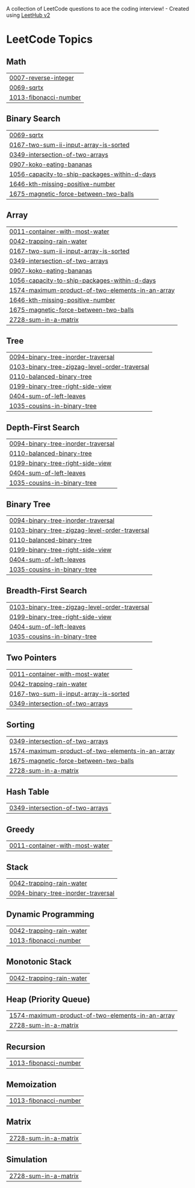A collection of LeetCode questions to ace the coding interview! - Created using [LeetHub v2](https://github.com/arunbhardwaj/LeetHub-2.0)
<!---LeetCode Topics Start-->
# LeetCode Topics
## Math
|  |
| ------- |
| [0007-reverse-integer](https://github.com/devanshu6738/Leetcode-DSA/tree/master/0007-reverse-integer) |
| [0069-sqrtx](https://github.com/devanshu6738/Leetcode-DSA/tree/master/0069-sqrtx) |
| [1013-fibonacci-number](https://github.com/devanshu6738/Leetcode-DSA/tree/master/1013-fibonacci-number) |
## Binary Search
|  |
| ------- |
| [0069-sqrtx](https://github.com/devanshu6738/Leetcode-DSA/tree/master/0069-sqrtx) |
| [0167-two-sum-ii-input-array-is-sorted](https://github.com/devanshu6738/Leetcode-DSA/tree/master/0167-two-sum-ii-input-array-is-sorted) |
| [0349-intersection-of-two-arrays](https://github.com/devanshu6738/Leetcode-DSA/tree/master/0349-intersection-of-two-arrays) |
| [0907-koko-eating-bananas](https://github.com/devanshu6738/Leetcode-DSA/tree/master/0907-koko-eating-bananas) |
| [1056-capacity-to-ship-packages-within-d-days](https://github.com/devanshu6738/Leetcode-DSA/tree/master/1056-capacity-to-ship-packages-within-d-days) |
| [1646-kth-missing-positive-number](https://github.com/devanshu6738/Leetcode-DSA/tree/master/1646-kth-missing-positive-number) |
| [1675-magnetic-force-between-two-balls](https://github.com/devanshu6738/Leetcode-DSA/tree/master/1675-magnetic-force-between-two-balls) |
## Array
|  |
| ------- |
| [0011-container-with-most-water](https://github.com/devanshu6738/Leetcode-DSA/tree/master/0011-container-with-most-water) |
| [0042-trapping-rain-water](https://github.com/devanshu6738/Leetcode-DSA/tree/master/0042-trapping-rain-water) |
| [0167-two-sum-ii-input-array-is-sorted](https://github.com/devanshu6738/Leetcode-DSA/tree/master/0167-two-sum-ii-input-array-is-sorted) |
| [0349-intersection-of-two-arrays](https://github.com/devanshu6738/Leetcode-DSA/tree/master/0349-intersection-of-two-arrays) |
| [0907-koko-eating-bananas](https://github.com/devanshu6738/Leetcode-DSA/tree/master/0907-koko-eating-bananas) |
| [1056-capacity-to-ship-packages-within-d-days](https://github.com/devanshu6738/Leetcode-DSA/tree/master/1056-capacity-to-ship-packages-within-d-days) |
| [1574-maximum-product-of-two-elements-in-an-array](https://github.com/devanshu6738/Leetcode-DSA/tree/master/1574-maximum-product-of-two-elements-in-an-array) |
| [1646-kth-missing-positive-number](https://github.com/devanshu6738/Leetcode-DSA/tree/master/1646-kth-missing-positive-number) |
| [1675-magnetic-force-between-two-balls](https://github.com/devanshu6738/Leetcode-DSA/tree/master/1675-magnetic-force-between-two-balls) |
| [2728-sum-in-a-matrix](https://github.com/devanshu6738/Leetcode-DSA/tree/master/2728-sum-in-a-matrix) |
## Tree
|  |
| ------- |
| [0094-binary-tree-inorder-traversal](https://github.com/devanshu6738/Leetcode-DSA/tree/master/0094-binary-tree-inorder-traversal) |
| [0103-binary-tree-zigzag-level-order-traversal](https://github.com/devanshu6738/Leetcode-DSA/tree/master/0103-binary-tree-zigzag-level-order-traversal) |
| [0110-balanced-binary-tree](https://github.com/devanshu6738/Leetcode-DSA/tree/master/0110-balanced-binary-tree) |
| [0199-binary-tree-right-side-view](https://github.com/devanshu6738/Leetcode-DSA/tree/master/0199-binary-tree-right-side-view) |
| [0404-sum-of-left-leaves](https://github.com/devanshu6738/Leetcode-DSA/tree/master/0404-sum-of-left-leaves) |
| [1035-cousins-in-binary-tree](https://github.com/devanshu6738/Leetcode-DSA/tree/master/1035-cousins-in-binary-tree) |
## Depth-First Search
|  |
| ------- |
| [0094-binary-tree-inorder-traversal](https://github.com/devanshu6738/Leetcode-DSA/tree/master/0094-binary-tree-inorder-traversal) |
| [0110-balanced-binary-tree](https://github.com/devanshu6738/Leetcode-DSA/tree/master/0110-balanced-binary-tree) |
| [0199-binary-tree-right-side-view](https://github.com/devanshu6738/Leetcode-DSA/tree/master/0199-binary-tree-right-side-view) |
| [0404-sum-of-left-leaves](https://github.com/devanshu6738/Leetcode-DSA/tree/master/0404-sum-of-left-leaves) |
| [1035-cousins-in-binary-tree](https://github.com/devanshu6738/Leetcode-DSA/tree/master/1035-cousins-in-binary-tree) |
## Binary Tree
|  |
| ------- |
| [0094-binary-tree-inorder-traversal](https://github.com/devanshu6738/Leetcode-DSA/tree/master/0094-binary-tree-inorder-traversal) |
| [0103-binary-tree-zigzag-level-order-traversal](https://github.com/devanshu6738/Leetcode-DSA/tree/master/0103-binary-tree-zigzag-level-order-traversal) |
| [0110-balanced-binary-tree](https://github.com/devanshu6738/Leetcode-DSA/tree/master/0110-balanced-binary-tree) |
| [0199-binary-tree-right-side-view](https://github.com/devanshu6738/Leetcode-DSA/tree/master/0199-binary-tree-right-side-view) |
| [0404-sum-of-left-leaves](https://github.com/devanshu6738/Leetcode-DSA/tree/master/0404-sum-of-left-leaves) |
| [1035-cousins-in-binary-tree](https://github.com/devanshu6738/Leetcode-DSA/tree/master/1035-cousins-in-binary-tree) |
## Breadth-First Search
|  |
| ------- |
| [0103-binary-tree-zigzag-level-order-traversal](https://github.com/devanshu6738/Leetcode-DSA/tree/master/0103-binary-tree-zigzag-level-order-traversal) |
| [0199-binary-tree-right-side-view](https://github.com/devanshu6738/Leetcode-DSA/tree/master/0199-binary-tree-right-side-view) |
| [0404-sum-of-left-leaves](https://github.com/devanshu6738/Leetcode-DSA/tree/master/0404-sum-of-left-leaves) |
| [1035-cousins-in-binary-tree](https://github.com/devanshu6738/Leetcode-DSA/tree/master/1035-cousins-in-binary-tree) |
## Two Pointers
|  |
| ------- |
| [0011-container-with-most-water](https://github.com/devanshu6738/Leetcode-DSA/tree/master/0011-container-with-most-water) |
| [0042-trapping-rain-water](https://github.com/devanshu6738/Leetcode-DSA/tree/master/0042-trapping-rain-water) |
| [0167-two-sum-ii-input-array-is-sorted](https://github.com/devanshu6738/Leetcode-DSA/tree/master/0167-two-sum-ii-input-array-is-sorted) |
| [0349-intersection-of-two-arrays](https://github.com/devanshu6738/Leetcode-DSA/tree/master/0349-intersection-of-two-arrays) |
## Sorting
|  |
| ------- |
| [0349-intersection-of-two-arrays](https://github.com/devanshu6738/Leetcode-DSA/tree/master/0349-intersection-of-two-arrays) |
| [1574-maximum-product-of-two-elements-in-an-array](https://github.com/devanshu6738/Leetcode-DSA/tree/master/1574-maximum-product-of-two-elements-in-an-array) |
| [1675-magnetic-force-between-two-balls](https://github.com/devanshu6738/Leetcode-DSA/tree/master/1675-magnetic-force-between-two-balls) |
| [2728-sum-in-a-matrix](https://github.com/devanshu6738/Leetcode-DSA/tree/master/2728-sum-in-a-matrix) |
## Hash Table
|  |
| ------- |
| [0349-intersection-of-two-arrays](https://github.com/devanshu6738/Leetcode-DSA/tree/master/0349-intersection-of-two-arrays) |
## Greedy
|  |
| ------- |
| [0011-container-with-most-water](https://github.com/devanshu6738/Leetcode-DSA/tree/master/0011-container-with-most-water) |
## Stack
|  |
| ------- |
| [0042-trapping-rain-water](https://github.com/devanshu6738/Leetcode-DSA/tree/master/0042-trapping-rain-water) |
| [0094-binary-tree-inorder-traversal](https://github.com/devanshu6738/Leetcode-DSA/tree/master/0094-binary-tree-inorder-traversal) |
## Dynamic Programming
|  |
| ------- |
| [0042-trapping-rain-water](https://github.com/devanshu6738/Leetcode-DSA/tree/master/0042-trapping-rain-water) |
| [1013-fibonacci-number](https://github.com/devanshu6738/Leetcode-DSA/tree/master/1013-fibonacci-number) |
## Monotonic Stack
|  |
| ------- |
| [0042-trapping-rain-water](https://github.com/devanshu6738/Leetcode-DSA/tree/master/0042-trapping-rain-water) |
## Heap (Priority Queue)
|  |
| ------- |
| [1574-maximum-product-of-two-elements-in-an-array](https://github.com/devanshu6738/Leetcode-DSA/tree/master/1574-maximum-product-of-two-elements-in-an-array) |
| [2728-sum-in-a-matrix](https://github.com/devanshu6738/Leetcode-DSA/tree/master/2728-sum-in-a-matrix) |
## Recursion
|  |
| ------- |
| [1013-fibonacci-number](https://github.com/devanshu6738/Leetcode-DSA/tree/master/1013-fibonacci-number) |
## Memoization
|  |
| ------- |
| [1013-fibonacci-number](https://github.com/devanshu6738/Leetcode-DSA/tree/master/1013-fibonacci-number) |
## Matrix
|  |
| ------- |
| [2728-sum-in-a-matrix](https://github.com/devanshu6738/Leetcode-DSA/tree/master/2728-sum-in-a-matrix) |
## Simulation
|  |
| ------- |
| [2728-sum-in-a-matrix](https://github.com/devanshu6738/Leetcode-DSA/tree/master/2728-sum-in-a-matrix) |
<!---LeetCode Topics End-->